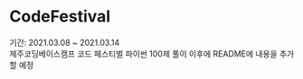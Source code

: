# CodeFestival  
기간: 2021.03.08 ~ 2021.03.14  
제주코딩베이스캠프 코드 페스티벌 파이썬 100제 풀이
이후에 README에 내용을 추가할 예정

